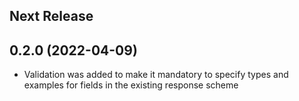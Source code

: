 ## Next Release

## 0.2.0 (2022-04-09)

* Validation was added to make it mandatory to specify types and examples for fields in the existing response scheme
